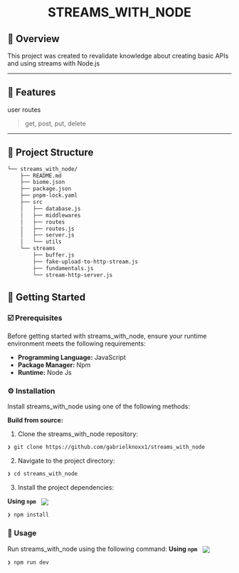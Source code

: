 <p align="center"><h1 align="center">STREAMS_WITH_NODE</h1></p>
<p align="center">
</p>


## 📍 Overview

This project was created to revalidate knowledge about creating basic APIs and using streams with Node.js

---

## 👾 Features
user routes
>  get, post, put, delete

---

## 📁 Project Structure

```sh
└── streams_with_node/
    ├── README.md
    ├── biome.json
    ├── package.json
    ├── pnpm-lock.yaml
    ├── src
    │   ├── database.js
    │   ├── middlewares
    │   ├── routes
    │   ├── routes.js
    │   ├── server.js
    │   └── utils
    └── streams
        ├── buffer.js
        ├── fake-upload-to-http-stream.js
        ├── fundamentals.js
        └── stream-http-server.js
```


## 🚀 Getting Started

### ☑️ Prerequisites

Before getting started with streams_with_node, ensure your runtime environment meets the following requirements:

- **Programming Language:** JavaScript
- **Package Manager:** Npm
- **Runtime:** Node Js


### ⚙️ Installation

Install streams_with_node using one of the following methods:

**Build from source:**

1. Clone the streams_with_node repository:
```sh
❯ git clone https://github.com/gabrielknoxx1/streams_with_node
```

2. Navigate to the project directory:
```sh
❯ cd streams_with_node
```

3. Install the project dependencies:


**Using `npm`** &nbsp; [<img align="center" src="https://img.shields.io/badge/npm-CB3837.svg?style={badge_style}&logo=npm&logoColor=white" />](https://www.npmjs.com/)

```sh
❯ npm install
```




### 🤖 Usage
Run streams_with_node using the following command:
**Using `npm`** &nbsp; [<img align="center" src="https://img.shields.io/badge/npm-CB3837.svg?style={badge_style}&logo=npm&logoColor=white" />](https://www.npmjs.com/)

```sh
❯ npm run dev
```

